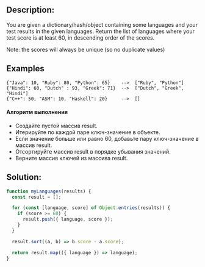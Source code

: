 ## Description:
You are given a dictionary/hash/object containing some languages and your test results in the given languages. Return the list of languages where your test score is at least 60, in descending order of the scores.

Note: the scores will always be unique (so no duplicate values)

## Examples
```
{"Java": 10, "Ruby": 80, "Python": 65}    -->  ["Ruby", "Python"]
{"Hindi": 60, "Dutch" : 93, "Greek": 71}  -->  ["Dutch", "Greek", "Hindi"]
{"C++": 50, "ASM": 10, "Haskell": 20}     -->  []
```


#### Алгоритм выполнения

- Создайте пустой массив result.
- Итерируйте по каждой паре ключ-значение в объекте.
- Если значение больше или равно 60, добавьте пару ключ-значение в массив result.
- Отсортируйте массив result в порядке убывания значений.
- Верните массив ключей из массива result.

## Solution:

```javascript
function myLanguages(results) {
  const result = [];

  for (const [language, score] of Object.entries(results)) {
    if (score >= 60) {
      result.push({ language, score });
    }
  }

  result.sort((a, b) => b.score - a.score);

  return result.map(({ language }) => language);
}


```
